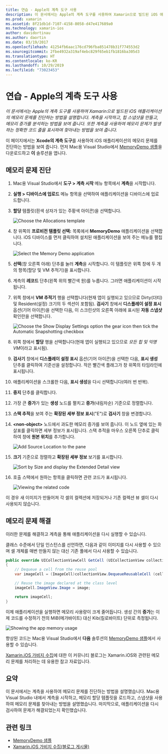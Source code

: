```yaml
---
title: 연습 - Apple의 계측 도구 사용
description: 이 문서에서는 Apple의 계측 도구를 사용하여 Xamarin으로 빌드된 iOS 애플리케이션의 메모리 문제를 진단하는 방법을 설명합니다. 계측을 시작하고, 힙 스냅샷을 만들고, 메모리 증가를 분석하는 방법 등을 설명합니다.
ms.prod: xamarin
ms.assetid: 8f21db1d-7107-4158-8058-d47e417689a0
ms.technology: xamarin-ios
author: davidortinau
ms.author: daortin
ms.date: 03/19/2017
ms.openlocfilehash: 41254fb6aac176cd796fba851478b31f774553d2
ms.sourcegitcommit: 2fbe4932a319af4ebc829f65eb1fb1816ba305d3
ms.translationtype: HT
ms.contentlocale: ko-KR
ms.lasthandoff: 10/29/2019
ms.locfileid: "73023453"
---
```

# <a name="walkthrough---using-apples-instruments-tool"></a>연습 - Apple의 계측 도구 사용

_이 문서에서는 Apple의 계측 도구를 사용하여 Xamarin으로 빌드된 iOS 애플리케이션의 메모리 문제를 진단하는 방법을 설명합니다. 계측을 시작하고, 힙 스냅샷을 만들고, 메모리 증가를 분석하는 방법을 보여 줍니다. 또한 계측을 사용하여 메모리 문제가 발생하는 정확한 코드 줄을 표시하여 찾아내는 방법을 보여 줍니다._

이 페이지에서는 **Xcode의 계측 도구**를 사용하여 iOS 애플리케이션의 메모리 문제를 진단하는 방법을 보여 줍니다.
먼저 Mac용 Visual Studio에서 [MemoryDemo 샘플](https://docs.microsoft.com/samples/xamarin/ios-samples/profiling-memorydemo)을 다운로드하고 **이** 솔루션을 엽니다.

## <a name="diagnosing-the-memory-issues"></a>메모리 문제 진단

1. Mac용 Visual Studio에서 **도구 > 계측 시작** 메뉴 항목에서 **계측**을 시작합니다.
2. **실행 &gt; 디바이스에 업로드** 메뉴 항목을 선택하여 애플리케이션을 디바이스에 업로드합니다.
3. **할당** 템플릿(흰색 상자가 있는 주황색 아이콘)을 선택합니다.

    ![](walkthrough-apples-instrument-images/00-allocations-tempate.png "Choose the Allocations template")

4. 창 위쪽의 **프로비전 템플릿 선택:** 목록에서 **MemoryDemo** 애플리케이션을 선택합니다. iOS 디바이스를 먼저 클릭하여 설치된 애플리케이션을 보여 주는 메뉴를 펼칩니다.

    ![](walkthrough-apples-instrument-images/01-mem-demo.png "Select the Memory Demo application")

5. **선택**(창 오른쪽 아래) 단추를 눌러 **계측**을 시작합니다. 이 템플릿은 위쪽 창에 두 개의 항목(할당 및 VM 추적기)을 표시합니다.

6. 계측의 **레코드** 단추(왼쪽 위의 빨간색 원)를 누릅니다. 그러면 애플리케이션이 시작됩니다.

7. 위쪽 창에서 **VM 추적기** 행을 선택합니다(현재 앱이 실행되고 있으므로 Dirty(더티) 및 Resident(설정) 크기의 두 섹션이 포함됨). **검사기** 창에서 **디스플레이 설정 표시** 옵션(기어 아이콘)을 선택한 다음, 이 스크린샷의 오른쪽 아래에 표시된 **자동 스냅샷** 확인란을 선택합니다.

    ![](walkthrough-apples-instrument-images/02-auto-snapshot.png "Choose the Show Display Settings option the gear icon then tick the Automatic Snapshotting checkbox")

8. 위쪽 창에서 **할당** 행을 선택합니다(현재 앱이 실행되고 있으므로 *모든 힙 및 익명 VM*이라고 표시됨).
9. **검사기** 창에서 **디스플레이 설정 표시** 옵션(기어 아이콘)을 선택한 다음, **표시 생성** 단추를 클릭하여 기준선을 설정합니다. 작은 빨간색 플래그가 창 위쪽의 타임라인에 표시됩니다.
10. 애플리케이션을 스크롤한 다음, **표시 생성**을 다시 선택합니다(여러 번 반복).
11. **중지** 단추를 클릭합니다.
12. 가장 큰 **증가**가 있는 **생성** 노드를 펼치고 **증가**(내림차순) 기준으로 정렬합니다.
13. **스택 추적**을 보여 주는 **확장된 세부 정보 표시**("E")로 **검사기** 창을 변경합니다.

14. **&lt;non-object>** 노드에서 과도한 메모리 증가를 보여 줍니다. 이 노드 옆에 있는 화살표를 클릭하면 세부 정보가 표시됩니다. 스택 추적을 마우스 오른쪽 단추로 클릭하여 창에 **원본 위치**를 추가합니다.

    ![](walkthrough-apples-instrument-images/03-mem-growth.png "Add Source Location to the pane")

15. **크기** 기준으로 정렬하고 **확장된 세부 정보** 보기를 표시합니다.

    ![](walkthrough-apples-instrument-images/04-extended-detail.png "Sort by Size and display the  Extended Detail view")

16. 호출 스택에서 원하는 항목을 클릭하면 관련 코드가 표시됩니다.

    ![](walkthrough-apples-instrument-images/05-related-code.png "Viewing the related code")

이 경우 새 이미지가 만들어져 각 셀의 컬렉션에 저장되거나 기존 컬렉션 뷰 셀이 다시 사용되지 않습니다.

## <a name="resolving-the-memory-issues"></a>메모리 문제 해결

이러한 문제를 해결하고 계측을 통해 애플리케이션을 다시 실행할 수 있습니다.

클래스 수준에서 단일 인스턴스를 선언하면, 다음과 같이 이미지를 다시 사용할 수 있으며 셀 개체를 매번 만들지 않는 대신 기존 풀에서 다시 사용할 수 있습니다.

```csharp
public override UICollectionViewCell GetCell (UICollectionView collectionView, NSIndexPath indexPath)
{
    // Dequeue a cell from the reuse pool
    var imageCell = (ImageCell)collectionView.DequeueReusableCell (cellId, indexPath);

    // Reuse the image declared at the class level
    imageCell.ImageView.Image = image;

    return imageCell;
}
```

이제 애플리케이션을 실행하면 메모리 사용량이 크게 줄어듭니다. 생성 간의 **증가**는 이제 코드를 수정하기 전의 MiB(메가바이트) 대신 Kib(킬로바이트) 단위로 측정됩니다.

![](walkthrough-apples-instrument-images/06-reduced-memory.png "Showing the app memory usage")

향상된 코드는 Mac용 Visual Studio에서 **다음** 솔루션의 [MemoryDemo 샘플](https://docs.microsoft.com/samples/xamarin/ios-samples/profiling-memorydemo)에서 사용할 수 있습니다.

[Xamarin.iOS 가비지 수집](https://c-sharx.net/2015-04-27-xamarin-ios-the-garbage-collector-and-me/)에 대한 이 커뮤니티 블로그는 Xamarin.iOS와 관련된 메모리 문제를 처리하는 데 유용한 참고 자료입니다.

## <a name="summary"></a>요약

이 문서에서는 계측을 사용하여 메모리 문제를 진단하는 방법을 설명했습니다.
Mac용 Visual Studio 내에서 계측을 시작하고, 메모리 할당 템플릿을 로드하고, 스냅샷을 사용하여 메모리 문제를 찾아내는 방법을 설명했습니다.
마지막으로, 애플리케이션을 다시 검사하여 문제가 해결되었는지 확인했습니다.

## <a name="related-links"></a>관련 링크

- [MemoryDemo 샘플](https://docs.microsoft.com/samples/xamarin/ios-samples/profiling-memorydemo)
- [Xamarin.iOS 가비지 수집(블로그 게시물)](https://c-sharx.net/2015-04-27-xamarin-ios-the-garbage-collector-and-me/)
